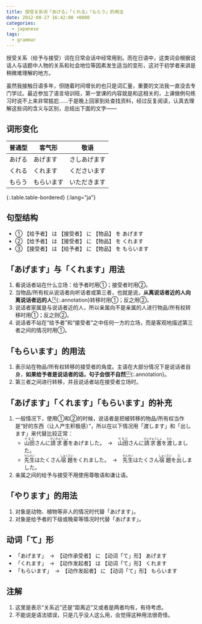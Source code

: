 ```yaml
---
title: 授受关系词「あげる」「くれる」「もらう」的用法
date: 2012-08-27 16:42:00 +0800
categories:
  - japanese
tags:
  - grammar
---
```


授受关系（给予与接受）词在日常会话中经常用到。而在日语中，这类词会根据说话人与话题中人物的关系和社会地位等因素发生适当的变形，这对于初学者来讲是稍微难理解的地方。

虽然我接触日语多年，但随着时间增长的也只是词汇量，重要的文法我一直没去专门学过。最近参加了语言培训班，第一堂课的内容就是和这相关的，上课做例句练习时说不上来非常尴尬……于是晚上回家到处查找资料，经过反复阅读，认真去理解这些词的含义与区别，总结出下面的文字——

## 词形变化

| 普通型 | 客气形 | 敬语 |
| --- | --- | --- |
| あげる | あげます | さしあげます |
| くれる | くれます | くださいます |
| もらう | もらいます | いただきます |
{:.table.table-bordered}
{:lang="ja"}

## 句型结构

- ① 【给予者】 は 【接受者】 に 【物品】 を あげます
- ② 【给予者】 は 【接受者】 に 【物品】 を くれます
- ③ 【接受者】 は 【给予者】 に 【物品】 を もらいます

## 「<span lang="ja">あげます</span>」与「<span lang="ja">くれます</span>」用法

1. 看说话者站在什么立场：给予者时用①；接受者时用②。
2. 当物品/所有权从说话者向听话者或第三者，也就是说，**从离说话者近的人向离说话者远的人**[<sup><small>[1]</small></sup>](#note-1){:.annotation}转移时用①；反之用②。
3. 说话者家属是与说话者近的人，所以亲属向不是亲属的人进行物品/所有权转移时用①；反之则②。
4. 说话者不站在“给予者”和“接受者”之中任何一方的立场，而是客观地描述第三者之间的情况时用①。

## 「<span lang="ja">もらいます</span>」的用法

1. 表示站在物品/所有权转移的接受者的角度。主语在大部分情况下是说话者自身，**如果给予者是说话者的话，句子会很不自然**[<sup><small>[2]</small></sup>](#note-2){:.annotation}。
2. 第三者之间进行转移，并且说话者站在接受者立场时。

## 「<span lang="ja">あげます</span>」「<span lang="ja">くれます</span>」「<span lang="ja">もらいます</span>」的补充

1. 一般情况下，使用①和②的时候，说话者是把被转移的物品/所有权当作是“好的东西（让人产生积极感）”，所以在以下情况用「渡します」和「出します」来代替比较正常：
    - <ruby><rb lang="ja">山田</rb><rp lang="ja">（</rp><rt lang="ja">やまだ</rt><rp lang="ja">）</rp></ruby>さんに<ruby><rb lang="ja">請求書</rb><rp lang="ja">（</rp><rt lang="ja">せいきゅうしょ</rt><rp lang="ja">）</rp></ruby>を<span class="underline">あげました</span>。　→　<ruby><rb lang="ja">山田</rb><rp lang="ja">（</rp><rt lang="ja">やまだ</rt><rp lang="ja">）</rp></ruby>さんに<ruby><rb lang="ja">請求書</rb><rp lang="ja">（</rp><rt lang="ja">せいきゅうしょ</rt><rp lang="ja">）</rp></ruby>を<span class="underline"><ruby><rb lang="ja">渡</rb><rp lang="ja">（</rp><rt lang="ja">わた</rt><rp lang="ja">）</rp></ruby>しました</span>。
    - <ruby><rb lang="ja">先生</rb><rp lang="ja">（</rp><rt lang="ja">せんせい</rt><rp lang="ja">）</rp></ruby>はたくさん<ruby><rb lang="ja">宿題</rb><rp lang="ja">（</rp><rt lang="ja">しゅくだい</rt><rp lang="ja">）</rp></ruby>を<span class="underline">くれました</span>。　→　<ruby><rb lang="ja">先生</rb><rp lang="ja">（</rp><rt lang="ja">せんせい</rt><rp lang="ja">）</rp></ruby>はたくさん<ruby><rb lang="ja">宿題</rb><rp lang="ja">（</rp><rt lang="ja">しゅくだい</rt><rp lang="ja">）</rp></ruby>を<span class="underline"><ruby><rb lang="ja">出</rb><rp lang="ja">（</rp><rt lang="ja">だ</rt><rp lang="ja">）</rp></ruby>しました</span>。
2. 亲属之间的给予与接受不用使用尊敬语和谦让语。

## 「<span lang="ja">やります</span>」的用法

1. 对象是动物、植物等非人的情况时代替「あげます」。
2. 对象是给予者的下级或晚辈等情况时代替「あげます」。

## 动词「<span lang="ja">て</span>」形

- 「あげます」　→　【动作承受者】 に 【动词「<span lang="ja">て</span>」形】 あげます
- 「くれます」　→　【动作发起者】 は 【动词「<span lang="ja">て</span>」形】 くれます
- 「もらいます」　→　【动作发起者】 に 【动词「<span lang="ja">て</span>」形】 もらいます

## 注解

1. <span id="note-1">这里是表示“关系近”还是“距离近”又或者是两者均有，有待考虑。</span>
2. <span id="note-2">不能说是语法错误，只是几乎没人这么用，会觉得这种用法很奇怪。</span>
